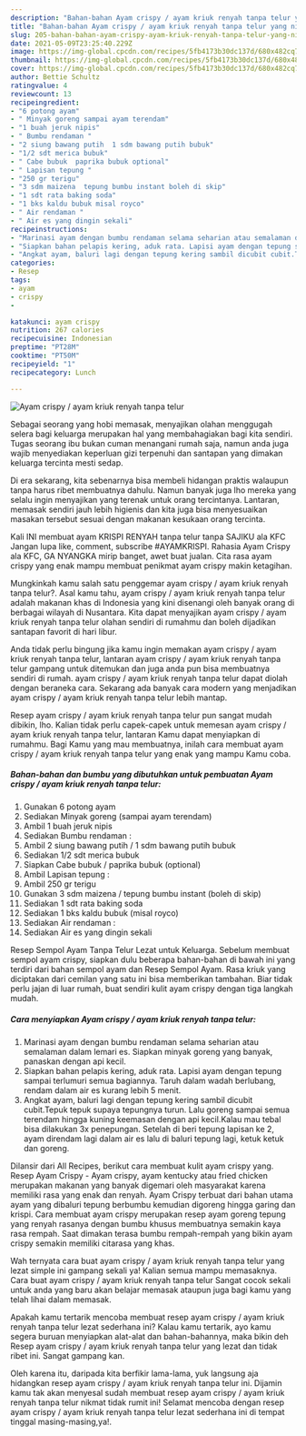 ```yaml
---
description: "Bahan-bahan Ayam crispy / ayam kriuk renyah tanpa telur yang nikmat dan Mudah Dibuat"
title: "Bahan-bahan Ayam crispy / ayam kriuk renyah tanpa telur yang nikmat dan Mudah Dibuat"
slug: 205-bahan-bahan-ayam-crispy-ayam-kriuk-renyah-tanpa-telur-yang-nikmat-dan-mudah-dibuat
date: 2021-05-09T23:25:40.229Z
image: https://img-global.cpcdn.com/recipes/5fb4173b30dc137d/680x482cq70/ayam-crispy-ayam-kriuk-renyah-tanpa-telur-foto-resep-utama.jpg
thumbnail: https://img-global.cpcdn.com/recipes/5fb4173b30dc137d/680x482cq70/ayam-crispy-ayam-kriuk-renyah-tanpa-telur-foto-resep-utama.jpg
cover: https://img-global.cpcdn.com/recipes/5fb4173b30dc137d/680x482cq70/ayam-crispy-ayam-kriuk-renyah-tanpa-telur-foto-resep-utama.jpg
author: Bettie Schultz
ratingvalue: 4
reviewcount: 13
recipeingredient:
- "6 potong ayam"
- " Minyak goreng sampai ayam terendam"
- "1 buah jeruk nipis"
- " Bumbu rendaman "
- "2 siung bawang putih  1 sdm bawang putih bubuk"
- "1/2 sdt merica bubuk"
- " Cabe bubuk  paprika bubuk optional"
- " Lapisan tepung "
- "250 gr terigu"
- "3 sdm maizena  tepung bumbu instant boleh di skip"
- "1 sdt rata baking soda"
- "1 bks kaldu bubuk misal royco"
- " Air rendaman "
- " Air es yang dingin sekali"
recipeinstructions:
- "Marinasi ayam dengan bumbu rendaman selama seharian atau semalaman dalam lemari es. Siapkan minyak goreng yang banyak, panaskan dengan api kecil."
- "Siapkan bahan pelapis kering, aduk rata. Lapisi ayam dengan tepung sampai terlumuri semua bagiannya. Taruh dalam wadah berlubang, rendam dalam air es kurang lebih 5 menit."
- "Angkat ayam, baluri lagi dengan tepung kering sambil dicubit cubit.Tepuk tepuk supaya tepungnya turun. Lalu goreng sampai semua terendam hingga kuning keemasan dengan api kecil.Kalau mau tebal bisa dilakukan 3x penepungan. Setelah di beri tepung lapisan ke 2, ayam direndam lagi dalam air es lalu di baluri tepung lagi, ketuk ketuk dan goreng."
categories:
- Resep
tags:
- ayam
- crispy
- 

katakunci: ayam crispy  
nutrition: 267 calories
recipecuisine: Indonesian
preptime: "PT28M"
cooktime: "PT50M"
recipeyield: "1"
recipecategory: Lunch

---
```



![Ayam crispy / ayam kriuk renyah tanpa telur](https://img-global.cpcdn.com/recipes/5fb4173b30dc137d/680x482cq70/ayam-crispy-ayam-kriuk-renyah-tanpa-telur-foto-resep-utama.jpg)

Sebagai seorang yang hobi memasak, menyajikan olahan menggugah selera bagi keluarga merupakan hal yang membahagiakan bagi kita sendiri. Tugas seorang ibu bukan cuman menangani rumah saja, namun anda juga wajib menyediakan keperluan gizi terpenuhi dan santapan yang dimakan keluarga tercinta mesti sedap.

Di era  sekarang, kita sebenarnya bisa membeli hidangan praktis walaupun tanpa harus ribet membuatnya dahulu. Namun banyak juga lho mereka yang selalu ingin menyajikan yang terenak untuk orang tercintanya. Lantaran, memasak sendiri jauh lebih higienis dan kita juga bisa menyesuaikan masakan tersebut sesuai dengan makanan kesukaan orang tercinta. 

Kali INI membuat ayam KRISPI RENYAH tanpa telur tanpa SAJIKU ala KFC Jangan lupa like, comment, subscribe #AYAMKRISPI. Rahasia Ayam Crispy ala KFC, GA NYANGKA mirip banget, awet buat jualan. Cita rasa ayam crispy yang enak mampu membuat penikmat ayam crispy makin ketagihan.

Mungkinkah kamu salah satu penggemar ayam crispy / ayam kriuk renyah tanpa telur?. Asal kamu tahu, ayam crispy / ayam kriuk renyah tanpa telur adalah makanan khas di Indonesia yang kini disenangi oleh banyak orang di berbagai wilayah di Nusantara. Kita dapat menyajikan ayam crispy / ayam kriuk renyah tanpa telur olahan sendiri di rumahmu dan boleh dijadikan santapan favorit di hari libur.

Anda tidak perlu bingung jika kamu ingin memakan ayam crispy / ayam kriuk renyah tanpa telur, lantaran ayam crispy / ayam kriuk renyah tanpa telur gampang untuk ditemukan dan juga anda pun bisa membuatnya sendiri di rumah. ayam crispy / ayam kriuk renyah tanpa telur dapat diolah dengan beraneka cara. Sekarang ada banyak cara modern yang menjadikan ayam crispy / ayam kriuk renyah tanpa telur lebih mantap.

Resep ayam crispy / ayam kriuk renyah tanpa telur pun sangat mudah dibikin, lho. Kalian tidak perlu capek-capek untuk memesan ayam crispy / ayam kriuk renyah tanpa telur, lantaran Kamu dapat menyiapkan di rumahmu. Bagi Kamu yang mau membuatnya, inilah cara membuat ayam crispy / ayam kriuk renyah tanpa telur yang enak yang mampu Kamu coba.

<!--inarticleads1-->

##### Bahan-bahan dan bumbu yang dibutuhkan untuk pembuatan Ayam crispy / ayam kriuk renyah tanpa telur:

1. Gunakan 6 potong ayam
1. Sediakan  Minyak goreng (sampai ayam terendam)
1. Ambil 1 buah jeruk nipis
1. Sediakan  Bumbu rendaman :
1. Ambil 2 siung bawang putih / 1 sdm bawang putih bubuk
1. Sediakan 1/2 sdt merica bubuk
1. Siapkan  Cabe bubuk / paprika bubuk (optional)
1. Ambil  Lapisan tepung :
1. Ambil 250 gr terigu
1. Gunakan 3 sdm maizena / tepung bumbu instant (boleh di skip)
1. Sediakan 1 sdt rata baking soda
1. Sediakan 1 bks kaldu bubuk (misal royco)
1. Sediakan  Air rendaman :
1. Sediakan  Air es yang dingin sekali


Resep Sempol Ayam Tanpa Telur Lezat untuk Keluarga. Sebelum membuat sempol ayam crispy, siapkan dulu beberapa bahan-bahan di bawah ini yang terdiri dari bahan sempol ayam dan Resep Sempol Ayam. Rasa kriuk yang diciptakan dari cemilan yang satu ini bisa memberikan tambahan. Biar tidak perlu jajan di luar rumah, buat sendiri kulit ayam crispy dengan tiga langkah mudah. 

<!--inarticleads2-->

##### Cara menyiapkan Ayam crispy / ayam kriuk renyah tanpa telur:

1. Marinasi ayam dengan bumbu rendaman selama seharian atau semalaman dalam lemari es. Siapkan minyak goreng yang banyak, panaskan dengan api kecil.
1. Siapkan bahan pelapis kering, aduk rata. Lapisi ayam dengan tepung sampai terlumuri semua bagiannya. Taruh dalam wadah berlubang, rendam dalam air es kurang lebih 5 menit.
1. Angkat ayam, baluri lagi dengan tepung kering sambil dicubit cubit.Tepuk tepuk supaya tepungnya turun. Lalu goreng sampai semua terendam hingga kuning keemasan dengan api kecil.Kalau mau tebal bisa dilakukan 3x penepungan. Setelah di beri tepung lapisan ke 2, ayam direndam lagi dalam air es lalu di baluri tepung lagi, ketuk ketuk dan goreng.


Dilansir dari All Recipes, berikut cara membuat kulit ayam crispy yang. Resep Ayam Crispy - Ayam crispy, ayam kentucky atau fried chicken merupakan makanan yang banyak digemari oleh masyarakat karena memiliki rasa yang enak dan renyah. Ayam Crispy terbuat dari bahan utama ayam yang dibaluri tepung berbumbu kemudian digoreng hingga garing dan krispi. Cara membuat ayam crispy merupakan resep ayam goreng tepung yang renyah rasanya dengan bumbu khusus membuatnya semakin kaya rasa rempah. Saat dimakan terasa bumbu rempah-rempah yang bikin ayam crispy semakin memiliki citarasa yang khas. 

Wah ternyata cara buat ayam crispy / ayam kriuk renyah tanpa telur yang lezat simple ini gampang sekali ya! Kalian semua mampu memasaknya. Cara buat ayam crispy / ayam kriuk renyah tanpa telur Sangat cocok sekali untuk anda yang baru akan belajar memasak ataupun juga bagi kamu yang telah lihai dalam memasak.

Apakah kamu tertarik mencoba membuat resep ayam crispy / ayam kriuk renyah tanpa telur lezat sederhana ini? Kalau kamu tertarik, ayo kamu segera buruan menyiapkan alat-alat dan bahan-bahannya, maka bikin deh Resep ayam crispy / ayam kriuk renyah tanpa telur yang lezat dan tidak ribet ini. Sangat gampang kan. 

Oleh karena itu, daripada kita berfikir lama-lama, yuk langsung aja hidangkan resep ayam crispy / ayam kriuk renyah tanpa telur ini. Dijamin kamu tak akan menyesal sudah membuat resep ayam crispy / ayam kriuk renyah tanpa telur nikmat tidak rumit ini! Selamat mencoba dengan resep ayam crispy / ayam kriuk renyah tanpa telur lezat sederhana ini di tempat tinggal masing-masing,ya!.

